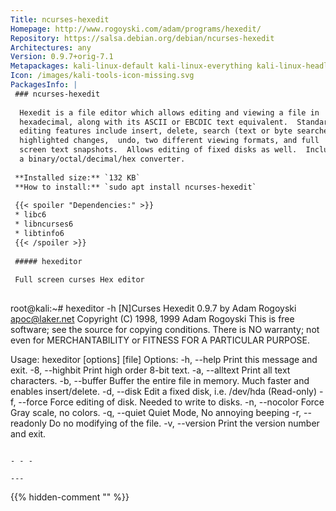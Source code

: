 ```yaml
---
Title: ncurses-hexedit
Homepage: http://www.rogoyski.com/adam/programs/hexedit/
Repository: https://salsa.debian.org/debian/ncurses-hexedit
Architectures: any
Version: 0.9.7+orig-7.1
Metapackages: kali-linux-default kali-linux-everything kali-linux-headless kali-linux-large 
Icon: /images/kali-tools-icon-missing.svg
PackagesInfo: |
 ### ncurses-hexedit
 
  Hexedit is a file editor which allows editing and viewing a file in
  hexadecimal, along with its ASCII or EBCDIC text equivalent.  Standard
  editing features include insert, delete, search (text or byte searches),
  highlighted changes,  undo, two different viewing formats, and full
  screen text snapshots.  Allows editing of fixed disks as well.  Includes
  a binary/octal/decimal/hex converter.
 
 **Installed size:** `132 KB`  
 **How to install:** `sudo apt install ncurses-hexedit`  
 
 {{< spoiler "Dependencies:" >}}
 * libc6 
 * libncurses6 
 * libtinfo6 
 {{< /spoiler >}}
 
 ##### hexeditor
 
 Full screen curses Hex editor
 
 ```
 root@kali:~# hexeditor -h
 [N]Curses Hexedit 0.9.7 by Adam Rogoyski <apoc@laker.net>
 Copyright (C) 1998, 1999 Adam Rogoyski
 This is free software; see the source for copying conditions.
 There is NO warranty; not even for MERCHANTABILITY or FITNESS FOR A
 PARTICULAR PURPOSE.
 
 Usage: hexeditor [options] [file]
 Options:
   -h, --help              Print this message and exit.
   -8, --highbit           Print high order 8-bit text.
   -a, --alltext           Print all text characters.
   -b, --buffer            Buffer the entire file in memory.
                             Much faster and enables insert/delete.
   -d, --disk              Edit a fixed disk, i.e. /dev/hda (Read-only)
   -f, --force             Force editing of disk.
                             Needed to write to disks.
   -n, --nocolor           Force Gray scale, no colors.
   -q, --quiet             Quiet Mode, No annoying beeping
   -r, --readonly          Do no modifying of the file.
   -v, --version           Print the version number and exit.
 ```
 
 - - -
 
---
```

{{% hidden-comment "<!--Do not edit anything above this line-->" %}}
